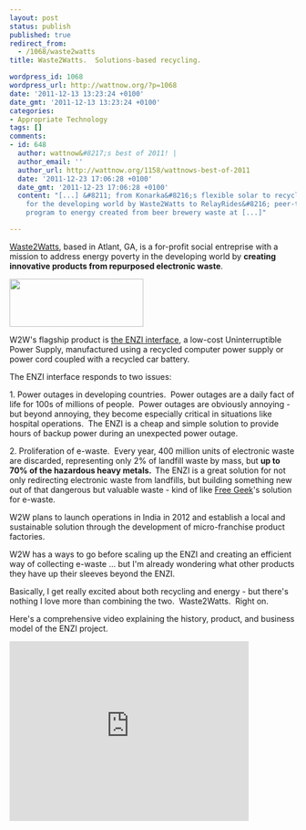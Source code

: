 ```yaml
---
layout: post
status: publish
published: true
redirect_from:
  - /1068/waste2watts
title: Waste2Watts.  Solutions-based recycling.

wordpress_id: 1068
wordpress_url: http://wattnow.org/?p=1068
date: '2011-12-13 13:23:24 +0100'
date_gmt: '2011-12-13 13:23:24 +0100'
categories:
- Appropriate Technology
tags: []
comments:
- id: 648
  author: wattnow&#8217;s best of 2011! |
  author_email: ''
  author_url: http://wattnow.org/1158/wattnows-best-of-2011
  date: '2011-12-23 17:06:28 +0100'
  date_gmt: '2011-12-23 17:06:28 +0100'
  content: "[...] &#8211; from Konarka&#8216;s flexible solar to recycled electronics
    for the developing world by Waste2Watts to RelayRides&#8216; peer-to-peer car-sharing
    program to energy created from beer brewery waste at [...]"

---
```

<p><a href="http://www.waste2watts.org/">Waste2Watts</a>, based in Atlant, GA, is a for-profit social entreprise with a mission to address energy poverty in the developing world by <strong>creating innovative products from repurposed electronic waste</strong>.</p>
<p><a href="http://www.waste2watts.org/"><img class="alignleft size-full wp-image-1070" title="waste2watts" src="{{ 'assets/from-wordpress/uploads/2011/12/waste2watts.png' | relative_url }}" alt="" width="235" height="84" /></a></p>

<p>W2W's flagship product is <a href="http://www.waste2watts.org/wp/the-enzi/">the ENZI interface</a>, a low-cost Uninterruptible Power Supply, manufactured using a recycled computer power supply or power cord coupled with a recycled car battery.</p>
<p>The ENZI interface responds to two issues:</p>
<p>1. Power outages in developing countries. &nbsp;Power outages are a daily fact of life for 100s of millions of people. &nbsp;Power outages are obviously annoying - but beyond annoying, they become especially critical in situations like hospital operations. &nbsp;The ENZI is a cheap and simple solution to provide hours of backup power during an unexpected power outage.</p>
<p>2. Proliferation of e-waste. &nbsp;Every year, 400 million units of electronic waste are discarded, representing only 2% of landfill waste by mass, but <strong>up to 70% of the hazardous heavy metals. &nbsp;</strong>The ENZI is a great solution for not only redirecting electronic waste from landfills, but building something new out of that dangerous but valuable waste - kind of like <a title="Free Geek.  Recycle computer technology." href="http://wattnow.org/722/free-geek-recycle-computer-technology">Free Geek</a>'s solution for e-waste.</p>
<p>W2W plans to launch operations in India in 2012 and establish a local and sustainable solution through the development of micro-franchise product factories.</p>
<p>W2W has a ways to go before scaling up the ENZI and creating an efficient way of collecting e-waste ... but I'm already wondering what other products they have up their sleeves beyond the ENZI.</p>
<p>Basically, I get really excited about both recycling and energy - but there's nothing I love more than combining the two. &nbsp;Waste2Watts. &nbsp;Right on.</p>
<p>Here's a comprehensive video explaining the history, product, and business model of the ENZI project.</p>
<p><iframe src="http://www.youtube.com/embed/vztuuSghj7A" frameborder="0" width="420" height="315"></iframe></p>
